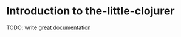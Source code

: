 # Introduction to the-little-clojurer

TODO: write [great documentation](http://jacobian.org/writing/great-documentation/what-to-write/)
